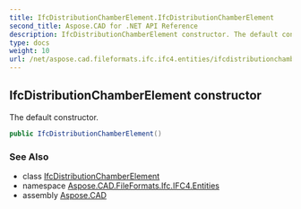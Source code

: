 ```yaml
---
title: IfcDistributionChamberElement.IfcDistributionChamberElement
second_title: Aspose.CAD for .NET API Reference
description: IfcDistributionChamberElement constructor. The default constructor
type: docs
weight: 10
url: /net/aspose.cad.fileformats.ifc.ifc4.entities/ifcdistributionchamberelement/ifcdistributionchamberelement/
---
```

## IfcDistributionChamberElement constructor

The default constructor.

```csharp
public IfcDistributionChamberElement()
```

### See Also

* class [IfcDistributionChamberElement](../)
* namespace [Aspose.CAD.FileFormats.Ifc.IFC4.Entities](../../ifcdistributionchamberelement/)
* assembly [Aspose.CAD](../../../)


